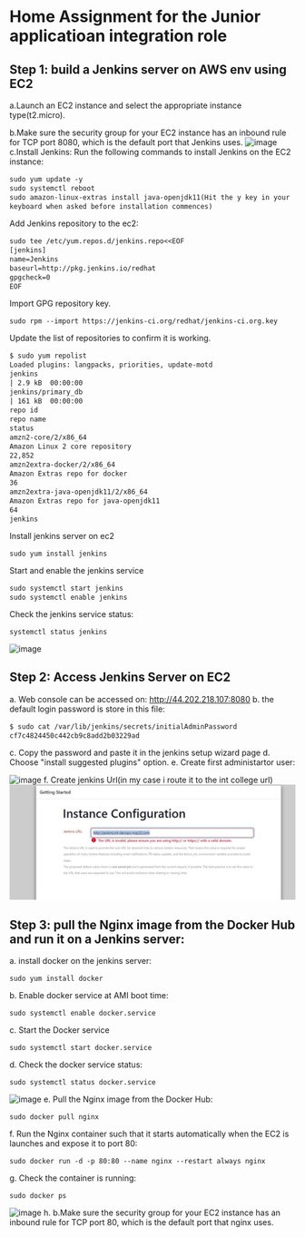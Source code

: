 # Home Assignment for the Junior applicatioan integration role

## Step 1: build a Jenkins server on AWS env using EC2

a.Launch an EC2 instance and select the appropriate instance type(t2.micro).

b.Make sure the security group for your EC2 instance has an inbound rule for TCP port 8080, which is the default port that Jenkins uses.
![image](https://user-images.githubusercontent.com/106589153/212828879-4e6bbea7-68df-4af6-8270-1b5371cc01b3.png)
c.Install Jenkins: Run the following commands to install Jenkins on the EC2 instance:
```
sudo yum update -y
sudo systemctl reboot
sudo amazon-linux-extras install java-openjdk11(Hit the y key in your keyboard when asked before installation commences)
```
Add Jenkins repository to the ec2:
```
sudo tee /etc/yum.repos.d/jenkins.repo<<EOF
[jenkins]
name=Jenkins
baseurl=http://pkg.jenkins.io/redhat
gpgcheck=0
EOF
```
Import GPG repository key.
```
sudo rpm --import https://jenkins-ci.org/redhat/jenkins-ci.org.key
```
Update the list of repositories to confirm it is working.
```
$ sudo yum repolist
Loaded plugins: langpacks, priorities, update-motd
jenkins                                                                                                                                    | 2.9 kB  00:00:00
jenkins/primary_db                                                                                                                         | 161 kB  00:00:00
repo id                                                                     repo name                                                                       status
amzn2-core/2/x86_64                                                         Amazon Linux 2 core repository                                                  22,852
amzn2extra-docker/2/x86_64                                                  Amazon Extras repo for docker                                                       36
amzn2extra-java-openjdk11/2/x86_64                                          Amazon Extras repo for java-openjdk11                                               64
jenkins         
```
Install jenkins server on ec2
```
sudo yum install jenkins
```
Start and enable the jenkins service
```
sudo systemctl start jenkins
sudo systemctl enable jenkins
```
Check the jenkins service status:
```
systemctl status jenkins
```
![image](https://user-images.githubusercontent.com/106589153/212835067-b750af5c-cb5e-44c7-b01d-70c34e46778f.png)

## Step 2: Access Jenkins Server on EC2
a. Web console can be accessed on:
http://44.202.218.107:8080
b. the default login password is store in this file:
```
$ sudo cat /var/lib/jenkins/secrets/initialAdminPassword
cf7c4824450c442cb9c8add2b03229ad
```
c. Copy the password and paste it in the jenkins setup wizard page
d. Choose "install suggested plugins" option.
e. Create first administartor user:

![image](https://user-images.githubusercontent.com/106589153/212836782-83e2f882-21c0-4fb1-b1e0-5c5e094b3b4d.png)
f. Create jenkins Url(in my case i route it to the int college url)
![image](https://github.com/SharonLeviDevops/CloudOpsExr/blob/8f48492687c5cff95d243c84845dee016a0c44a7/url.JPG)

## Step 3:  pull the Nginx image from the Docker Hub and run it on a Jenkins server:
a. install docker on the jenkins server:
```
sudo yum install docker
```
b. Enable docker service at AMI boot time:
```
sudo systemctl enable docker.service
```
c. Start the Docker service
```
sudo systemctl start docker.service
```
d. Check the docker service status:
```
sudo systemctl status docker.service
```
![image](https://user-images.githubusercontent.com/106589153/212841942-0b121385-16e9-4622-8a03-5ac284db7534.png)
e. Pull the Nginx image from the Docker Hub: 
```
sudo docker pull nginx
```
f. Run the Nginx container such that it starts automatically when the EC2 is launches and expose it to port 80:
```
sudo docker run -d -p 80:80 --name nginx --restart always nginx
```
g. Check the container is running:
```
sudo docker ps
```
![image](https://user-images.githubusercontent.com/106589153/212843395-3243f69e-e09a-49ba-8acf-f036480cdff5.png)
h. b.Make sure the security group for your EC2 instance has an inbound rule for TCP port 80, which is the default port that nginx uses.
